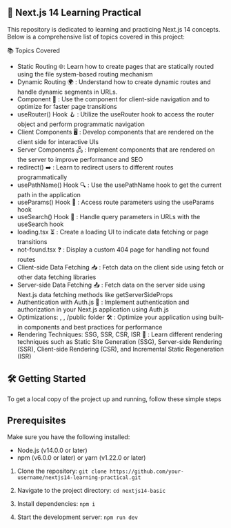 ## 🚀 Next.js 14 Learning Practical

This repository is dedicated to learning and practicing Next.js 14 concepts. Below is a comprehensive list of topics covered in this project:

📚 Topics Covered
- Static Routing 🌐: Learn how to create pages that are statically routed using the file system-based routing mechanism
- Dynamic Routing 🌍 : Understand how to create dynamic routes and handle dynamic segments in URLs.
- <Link /> Component 🔗 : Use the <Link /> component for client-side navigation and to optimize for faster page transitions
- useRouter() Hook 🪝 : Utilize the useRouter hook to access the router object and perform programmatic navigation
- Client Components 🖥️ : Develop components that are rendered on the client side for interactive UIs
- Server Components 🖧 : Implement components that are rendered on the server to improve performance and SEO
- redirect() ➡️ : Learn to redirect users to different routes programmatically
- usePathName() Hook 🔍 : Use the usePathName hook to get the current path in the application
- useParams() Hook 🔢 : Access route parameters using the useParams hook
- useSearch() Hook 🔎 : Handle query parameters in URLs with the useSearch hook
- loading.tsx ⏳ : Create a loading UI to indicate data fetching or page transitions
- not-found.tsx ❓ : Display a custom 404 page for handling not found routes
- Client-side Data Fetching 📥 : Fetch data on the client side using fetch or other data fetching libraries
- Server-side Data Fetching 📤 : Fetch data on the server side using Next.js data fetching methods like getServerSideProps
- Authentication with Auth.js 🔐 : Implement authentication and authorization in your Next.js application using Auth.js
- Optimizations: <Link />, <Image />, /public folder 🛠️ : Optimize your application using built-in components and best practices for performance
- Rendering Techniques: SSG, SSR, CSR, ISR 🎨 : Learn different rendering techniques such as Static Site Generation (SSG), Server-side Rendering (SSR), Client-side Rendering (CSR), and Incremental Static Regeneration (ISR)

## 🛠️ Getting Started
To get a local copy of the project up and running, follow these simple steps

## Prerequisites
Make sure you have the following installed:

- Node.js (v14.0.0 or later)
- npm (v6.0.0 or later) or yarn (v1.22.0 or later)

1) Clone the repository:
`git clone https://github.com/your-username/nextjs14-learning-practical.git`

2) Navigate to the project directory:
`cd nextjs14-basic`

3) Install dependencies:
`npm i`

4) Start the development server:
`npm run dev`
